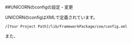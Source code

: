 ##UNICORNのconfigの設定・変更

UNICORNのconfigはXMLで定義されています。

```
/[Your Project Path]/lib/FrameworkPackage/coe/config.xml
```

また、